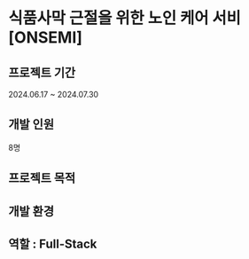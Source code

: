 # 식품사막 근절을 위한 노인 케어 서비 [ONSEMI]
## 프로젝트 기간
2024.06.17 ~ 2024.07.30

## 개발 인원
8명

## 프로젝트 목적

## 개발 환경

## 역할 : Full-Stack
